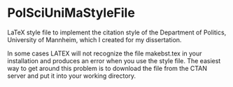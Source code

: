 # PolSciUniMaStyleFile
LaTeX style file to implement the citation style of the Department of Politics, University of Mannheim, which I created for my dissertation. 

In some cases LATEX will not recognize the file makebst.tex in your installation and produces an error when you use the style file. The easiest way to get around this problem is to download the file from the CTAN server and put it into your working directory.
